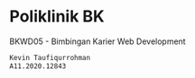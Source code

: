 # Poliklinik BK

BKWD05 - Bimbingan Karier Web Development

```bash
Kevin Taufiqurrohman
A11.2020.12843
```
